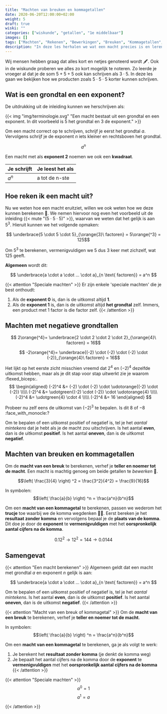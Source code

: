 ```yaml
---
title: "Machten van breuken en kommagetallen"
date: 2020-06-20T12:00:00+02:00
weight: 5
draft: true
wiski: ""
categories: ["wiskunde", "getallen", "1e middelbaar"]
images: []
tags: ["Machten", "Rekenen", "Bewerkingen", "Breuken", "Kommagetallen", "Rationale getallen"]
description: "In deze les herhalen we wat een macht precies is en leren we de macht te nemen van breuken en kommagetallen."
---
```

Wij mensen hebben graag dat alles kort en netjes genoteerd wordt :fountain_pen:. Ook in
de wiskunde proberen we alles zo kort mogelijk te noteren. Zo leerde je vroeger al
dat je de som $5 + 5 + 5$ ook kan schrijven als $3 \cdot 5$. In deze les gaan we bekijken 
hoe we producten zoals $5 \cdot 5 \cdot 5$ korter kunnen schrijven.

## Wat is een grondtal en een exponent?
De uitdrukking uit de inleiding kunnen we herschrijven als: 

{{< img "img/terminologie.svg" "Een macht bestaat uit een grondtal en een exponent. In dit voorbeeld is 5 het grondtal en 3 de exponent." >}}

Om een macht correct op te schrijven, schrijf je
eerst het grondtal $a$. Vervolgens schrijf je de exponent $n$ iets kleiner
en rechtsboven het grondtal.

$$ a^n $$

Een macht met als **exponent $2$** noemen we ook een **kwadraat**.

| Je schrijft | Je leest het als |
|-------------|------------------|
| $a^n$       | a tot de n-ste   |

## Hoe reken ik een macht uit?
Nu we weten hoe een macht eruitziet, willen we ook weten hoe we deze kunnen berekenen :abacus:. We nemen hiervoor nog
even het voorbeeld uit de inleiding {{< mute "($5 \cdot 5 \cdot 5$)" >}}, waarvan we weten dat het gelijk is aan
$5^3$. Hieruit kunnen we het volgende opmaken:

$$ \underbrace{5 \cdot 5 \cdot 5}_{\orange{3}\ factoren} = 5\orange{^3} = 125$$

Om $5^3$ te berekenen, vermenigvuldigen we $5$ dus $3$ keer met zichzelf, wat
$125$ geeft. 

**Algemeen** wordt dit:

$$ \underbrace{a \cdot a \cdot ... \cdot a}_{n \text{ factoren}} = a^n $$

{{< attention "Speciale machten" >}}
Er zijn enkele 'speciale machten' die je best onthoudt:

1. Als de **exponent $0$** is, dan is de uitkomst altijd **$1$**.
2. Als de **exponent $1$** is, dan is de uitkomst altijd **het grondtal** zelf. Immers,
   een product met $1$ factor is die factor zelf.
{{< /attention >}}

## Machten met negatieve grondtallen
$$ 2\orange{^4}= \underbrace{2 \cdot 2 \cdot 2 \cdot 2}_{\orange{4}\ factoren} = 16$$

$$ -2\orange{^4}= \underbrace{(-2) \cdot (-2) \cdot (-2) \cdot (-2)}_{\orange{4}\ factoren} = 16$$

Het lijkt op het eerste zicht misschien vreemd dat $2^4$ en $(-2)^4$ dezelfde uitkomst hebben, maar als je dit stap voor stap uitwerkt zie je waarom :flexed_biceps:.
$$
\begin{aligned}
(-2)^4 &= (-2) \cdot (-2) \cdot \udotorange{(-2) \cdot (-2)} \\\\\
(-2)^4 &= \udotgreen{(-2) \cdot (-2)} \cdot \udotorange{4} \\\\\
(-2)^4 &= \udotgreen{4} \cdot 4 \\\\\
(-2)^4 &= 16
\end{aligned}
$$

Probeer nu zelf eens de uitkomst van $(-2)^3$ te bepalen. Is dit $8$ of $-8$ :face_with_monocle:?

Om te bepalen of een uitkomst positief of negatief is, tel je het *aantal mintekens* dat je hebt als je de macht zou uitschrijven. 
Is het aantal **even**, dan is de uitkomst **positief**. Is het aantal **oneven**, dan is de uitkomst **negatief**.

## Machten van breuken en kommagetallen
Om de **macht van een breuk** te berekenen, verhef je **teller en noemer tot de macht**. Een macht is machtig genoeg om beide getallen te *bewerken* :crown:.

$$\left( \frac{3}{4} \right) ^2 = \frac{3^2}{4^2} = \frac{9}{16}$$

In symbolen:
$$\left( \frac{a}{b} \right) ^n = \frac{a^n}{b^n}$$

Om een **macht van een kommagetal** te berekenen, passen we wederom het **trucje** toe waarbij we de komma wegdenken :mage_man:. Eerst bereken je het **resultaat zonder komma** en vervolgens bepaal je de **plaats van de komma**. Dit doe je door de **exponent** te **vermenigvuldigen** met het **oorspronkelijk aantal cijfers na de komma**.

$$0.12^2 \rightarrow 12^2 = 144 \rightarrow 0.0144$$

## Samengevat
{{< attention "Een macht berekenen" >}}
Algemeen geldt dat een macht met grondtal $a$ en exponent $n$ gelijk is aan:

$$ \underbrace{a \cdot a \cdot ... \cdot a}_{n \text{ factoren}} = a^n $$

Om te bepalen of een uitkomst positief of negatief is, tel je het *aantal mintekens*. Is het aantal **even**, dan is de uitkomst **positief**.
Is het aantal **oneven**, dan is de uitkomst **negatief**.
{{< /attention >}}

{{< attention "Macht van een breuk of kommagetal" >}}
Om de **macht van een breuk** te berekenen, verhef je **teller en noemer tot de macht**.

In symbolen:
$$\left( \frac{a}{b} \right) ^n = \frac{a^n}{b^n}$$

Om een **macht van een kommagetal** te berekenen, ga je als volgt te werk:
1. Je berekent het **resultaat zonder komma** (je denkt de komma weg)
2. Je bepaalt het aantal cijfers na de komma door de **exponent** te **vermenigvuldigen** met het **oorspronkelijk aantal cijfers na de komma**
{{< /attention >}}

{{< attention "Speciale machten" >}}
$$ a^0 = 1$$
$$ a^1 = a$$

{{< /attention >}}